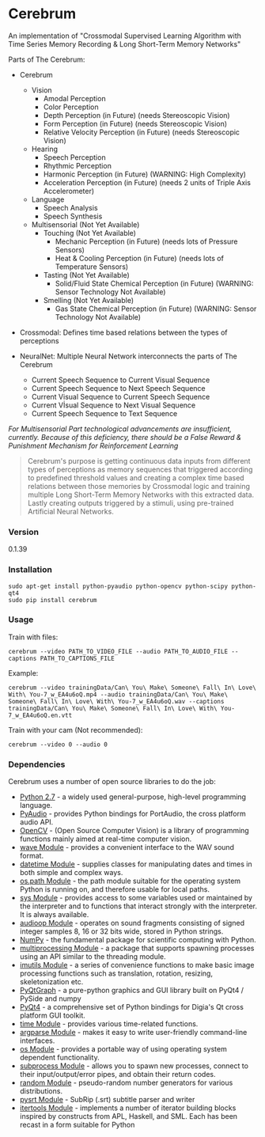 # Cerebrum

An implementation of "Crossmodal Supervised Learning Algorithm with Time Series Memory Recording & Long Short-Term Memory Networks"

Parts of The Cerebrum:

 - Cerebrum

	- Vision
		- Amodal Perception
		- Color Perception
		- Depth Perception (in Future) (needs Stereoscopic Vision)
		- Form Perception (in Future) (needs Stereoscopic Vision)
		- Relative Velocity Perception (in Future) (needs Stereoscopic Vision)
	- Hearing
		- Speech Perception
		- Rhythmic Perception
		- Harmonic Perception (in Future) (WARNING: High Complexity)
		- Acceleration Perception (in Future) (needs 2 units of Triple Axis Accelerometer)
	- Language
		- Speech Analysis
		- Speech Synthesis
	- Multisensorial (Not Yet Available)
		- Touching (Not Yet Available)
			- Mechanic Perception (in Future) (needs lots of Pressure Sensors)
			- Heat & Cooling Perception (in Future) (needs lots of Temperature Sensors)
		- Tasting (Not Yet Available)
			- Solid/Fluid State Chemical Perception (in Future) (WARNING: Sensor Technology Not Available)
		- Smelling (Not Yet Available)
			- Gas State Chemical Perception (in Future) (WARNING: Sensor Technology Not Available)
 - Crossmodal: Defines time based relations between the types of perceptions
 - NeuralNet: Multiple Neural Network interconnects the parts of The Cerebrum
	 - Current Speech Sequence to Current Visual Sequence
	 - Current Speech Sequence to Next Speech Sequence
	 - Current Visual Sequence to Current Speech Sequence
	 - Current Vİsual Sequence to Next Visual Sequence
	 - Current Speech Sequence to Text Sequence

*For Multisensorial Part technological advancements are insufficient, currently. Because of this deficiency, there should be a False Reward & Punishment Mechanism for Reinforcement Learning*

> Cerebrum's purpose is getting continuous data inputs from different types of perceptions as
> memory sequences that triggered according to predefined threshold values and creating a complex time
> based relations between those memories by Crossmodal logic  and training multiple Long Short-Term
> Memory Networks with this extracted data. Lastly creating outputs triggered by a stimuli, using
> pre-trained Artificial Neural Networks.

### Version
0.1.39

### Installation

```Shell
sudo apt-get install python-pyaudio python-opencv python-scipy python-qt4
sudo pip install cerebrum
```

### Usage

Train with files:

```Shell
cerebrum --video PATH_TO_VIDEO_FILE --audio PATH_TO_AUDIO_FILE --captions PATH_TO_CAPTIONS_FILE
```

Example:

```Shell
cerebrum --video trainingData/Can\ You\ Make\ Someone\ Fall\ In\ Love\ With\ You-7_w_EA4u6oQ.mp4 --audio trainingData/Can\ You\ Make\ Someone\ Fall\ In\ Love\ With\ You-7_w_EA4u6oQ.wav --captions trainingData/Can\ You\ Make\ Someone\ Fall\ In\ Love\ With\ You-7_w_EA4u6oQ.en.vtt
```

Train with your cam (Not recommended):

```Shell
cerebrum --video 0 --audio 0
```

### Dependencies

Cerebrum uses a number of open source libraries to do the job:

* [Python 2.7] - a widely used general-purpose, high-level programming language.
* [PyAudio] - provides Python bindings for PortAudio, the cross platform audio API.
* [OpenCV] - (Open Source Computer Vision) is a library of programming functions mainly aimed at real-time computer vision.
* [wave Module] - provides a convenient interface to the WAV sound format.
* [datetime Module] - supplies classes for manipulating dates and times in both simple and complex ways.
* [os.path Module] - the path module suitable for the operating system Python is running on, and therefore usable for local paths.
* [sys Module] - provides access to some variables used or maintained by the interpreter and to functions that interact strongly with the interpreter. It is always available.
* [audioop Module] - operates on sound fragments consisting of signed integer samples 8, 16 or 32 bits wide, stored in Python strings.
* [NumPy] - the fundamental package for scientific computing with Python.
* [multiprocessing Module] - a package that supports spawning processes using an API similar to the threading module.
* [imutils Module] - a series of convenience functions to make basic image processing functions such as translation, rotation, resizing, skeletonization etc.
* [PyQtGraph] - a pure-python graphics and GUI library built on PyQt4 / PySide and numpy
* [PyQt4] - a comprehensive set of Python bindings for Digia's Qt cross platform GUI toolkit.
* [time Module] - provides various time-related functions.
* [argparse Module] - makes it easy to write user-friendly command-line interfaces.
* [os Module] - provides a portable way of using operating system dependent functionality.
* [subprocess Module] - allows you to spawn new processes, connect to their input/output/error pipes, and obtain their return codes.
* [random Module] - pseudo-random number generators for various distributions.
* [pysrt Module] - SubRip (.srt) subtitle parser and writer
* [itertools Module] - implements a number of iterator building blocks inspired by constructs from APL, Haskell, and SML. Each has been recast in a form suitable for Python

[Python 2.7]: <https://www.python.org/download/releases/2.7/>
[PyAudio]: <https://people.csail.mit.edu/hubert/pyaudio/r>
[OpenCV]: <http://opencv.org/r>
[wave Module]: <https://docs.python.org/2/library/wave.html>
[datetime Module]: <https://docs.python.org/2/library/datetime.html>
[os.path Module]: <https://docs.python.org/2/library/os.path.html>
[sys Module]: <https://docs.python.org/2/library/sys.html>
[audioop Module]: <https://docs.python.org/2/library/audioop.html>
[NumPy]: <http://www.numpy.org/>
[multiprocessing Module]: <https://docs.python.org/2/library/multiprocessing.html>
[imutils Module]: <https://pypi.python.org/pypi/imutils/0.2>
[PyQtGraph]: <http://www.pyqtgraph.org/>
[PyQt4]: <https://pypi.python.org/pypi/PyQt4>
[time Module]: <https://docs.python.org/2/library/time.html>
[argparse Module]: <https://docs.python.org/2.7/library/argparse.html>
[os Module]: <https://docs.python.org/2/library/os.html>
[subprocess Module]: <https://docs.python.org/2/library/subprocess.html>
[random Module]: <https://docs.python.org/2/library/random.html>
[pysrt Module]: <https://pypi.python.org/pypi/pysrt>
[itertools Module]: <https://docs.python.org/2/library/itertools.html>
